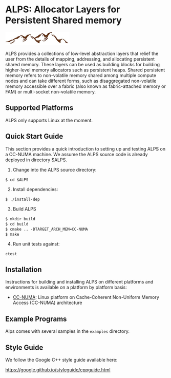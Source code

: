 # ALPS: Allocator Layers for Persistent Shared memory

![Alps](doc/figures/alps-logo.png)

ALPS provides a collections of low-level abstraction layers that relief the
user from the details of mapping, addressing, and allocating persistent 
shared memory.
These layers can be used as building blocks for building higher-level 
memory allocators such as persistent heaps.
Shared persistent memory refers to non-volatile memory shared among
multiple compute nodes and can take different forms, such as
disaggregated non-volatile memory accessible over a fabric (also
known as fabric-attached memory or FAM) or multi-socket non-volatile
memory.

## Supported Platforms

ALPS only supports Linux at the moment.

## Quick Start Guide

This section provides a quick introduction to setting up and testing
ALPS on a CC-NUMA machine.
We assume the ALPS source code is already deployed in directory $ALPS.

1. Change into the ALPS source directory:

 ```
 $ cd $ALPS
 ```

2. Install dependencies:

 ```
 $ ./install-dep
 ```

3. Build ALPS

 ```
 $ mkdir build
 $ cd build
 $ cmake .. -DTARGET_ARCH_MEM=CC-NUMA
 $ make
 ```

4. Run unit tests against:

 ```
 ctest
 ```

## Installation

Instructions for building and installing ALPS on different platforms and
environments is available on a platform by platform basis:

* [CC-NUMA](INSTALL-NUMA.md): Linux platform on Cache-Coherent Non-Uniform Memory
Access (CC-NUMA) architecture

## Example Programs

Alps comes with several samples in the `examples` directory.

## Style Guide 

We follow the Google C++ style guide available here:

https://google.github.io/styleguide/cppguide.html
